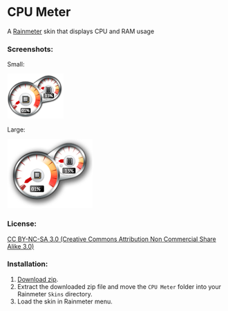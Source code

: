 # CPU Meter
A [Rainmeter](https://www.rainmeter.net/) skin that displays CPU and RAM usage

### Screenshots:
Small:

![screenshot_small](https://raw.githubusercontent.com/Chocobo1/CPU_meter/master/screenshot_small.png)

Large:

![screenshot_large](https://raw.githubusercontent.com/Chocobo1/CPU_meter/master/screenshot_large.png)

### License:
[CC BY-NC-SA 3.0 (Creative Commons Attribution Non Commercial Share Alike 3.0)](https://creativecommons.org/licenses/by-nc-sa/3.0/)

### Installation:
1. [Download zip](https://github.com/Chocobo1/CPU_meter/archive/master.zip).
2. Extract the downloaded zip file and move the `CPU Meter` folder into your Rainmeter `Skins` directory.
3. Load the skin in Rainmeter menu.
